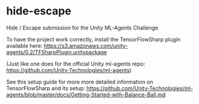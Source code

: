 # hide-escape
Hide / Escape submission for the Unity ML-Agents Challenge


To have the project work correctly, install the TensorFlowSharp plugin available here:
https://s3.amazonaws.com/unity-agents/0.2/TFSharpPlugin.unitypackage

(Just like one does for the official Unity ml-agents repo: https://github.com/Unity-Technologies/ml-agents)

See this setup guide for more more detailed information on TensorFlowSharp and its setup:
https://github.com/Unity-Technologies/ml-agents/blob/master/docs/Getting-Started-with-Balance-Ball.md